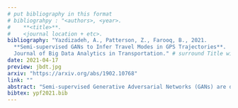 ```yaml
---
# put bibliography in this format
# bibliograhpy : "<authors>, <year>.
#    **<title>**.
#    <journal location + etc>.
bibliography: "Yazdizadeh, A., Patterson, Z., Farooq, B., 2021.
  **Semi-supervised GANs to Infer Travel Modes in GPS Trajectories**.
  Journal of Big Data Analytics in Transportation." # surround Title with **<title>**
date: 2021-04-17
preview: jbdt.jpg
arxiv: "https://arxiv.org/abs/1902.10768"
link: ""
abstract: "Semi-supervised Generative Adversarial Networks (GANs) are developed in the context of travel mode inference with uni-dimensional smartphone trajectory data. We use data from a large-scale smartphone travel survey in Montreal, Canada. We convert GPS trajectories into fixed-sized segments with five channels (variables). We develop different GANs architectures and compare their prediction results with Convolutional Neural Networks (CNNs). The best semi-supervised GANs model led to a prediction accuracy of 83.4%, while the best CNN model was able to achieve the prediction accuracy of 81.3%. The results compare favorably with previous studies, especially when taking the large-scale real-world nature of the dataset into account."
bibtex: ypf2021.bib
---
```

